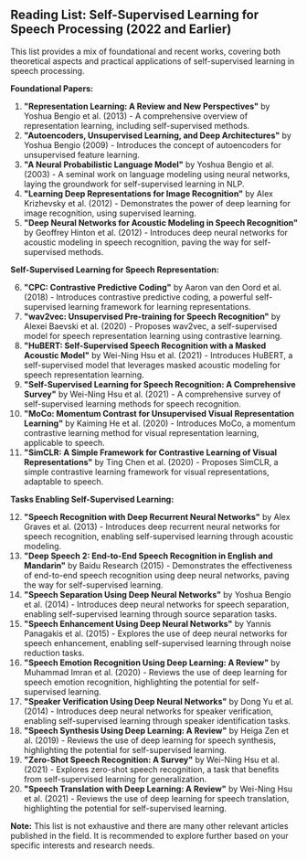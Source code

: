 ## Reading List: Self-Supervised Learning for Speech Processing (2022 and Earlier)

This list provides a mix of foundational and recent works, covering both theoretical aspects and practical applications of self-supervised learning in speech processing.

**Foundational Papers:**

1. **"Representation Learning: A Review and New Perspectives"** by Yoshua Bengio et al. (2013) - A comprehensive overview of representation learning, including self-supervised methods.
2. **"Autoencoders, Unsupervised Learning, and Deep Architectures"** by Yoshua Bengio (2009) - Introduces the concept of autoencoders for unsupervised feature learning.
3. **"A Neural Probabilistic Language Model"** by Yoshua Bengio et al. (2003) - A seminal work on language modeling using neural networks, laying the groundwork for self-supervised learning in NLP.
4. **"Learning Deep Representations for Image Recognition"** by Alex Krizhevsky et al. (2012) - Demonstrates the power of deep learning for image recognition, using supervised learning.
5. **"Deep Neural Networks for Acoustic Modeling in Speech Recognition"** by Geoffrey Hinton et al. (2012) - Introduces deep neural networks for acoustic modeling in speech recognition, paving the way for self-supervised methods.

**Self-Supervised Learning for Speech Representation:**

6. **"CPC: Contrastive Predictive Coding"** by Aaron van den Oord et al. (2018) - Introduces contrastive predictive coding, a powerful self-supervised learning framework for learning representations.
7. **"wav2vec: Unsupervised Pre-training for Speech Recognition"** by Alexei Baevski et al. (2020) - Proposes wav2vec, a self-supervised model for speech representation learning using contrastive learning.
8. **"HuBERT: Self-Supervised Speech Recognition with a Masked Acoustic Model"** by Wei-Ning Hsu et al. (2021) - Introduces HuBERT, a self-supervised model that leverages masked acoustic modeling for speech representation learning.
9. **"Self-Supervised Learning for Speech Recognition: A Comprehensive Survey"** by Wei-Ning Hsu et al. (2021) - A comprehensive survey of self-supervised learning methods for speech recognition.
10. **"MoCo: Momentum Contrast for Unsupervised Visual Representation Learning"** by Kaiming He et al. (2020) - Introduces MoCo, a momentum contrastive learning method for visual representation learning, applicable to speech.
11. **"SimCLR: A Simple Framework for Contrastive Learning of Visual Representations"** by Ting Chen et al. (2020) - Proposes SimCLR, a simple contrastive learning framework for visual representations, adaptable to speech.

**Tasks Enabling Self-Supervised Learning:**

12. **"Speech Recognition with Deep Recurrent Neural Networks"** by Alex Graves et al. (2013) - Introduces deep recurrent neural networks for speech recognition, enabling self-supervised learning through acoustic modeling.
13. **"Deep Speech 2: End-to-End Speech Recognition in English and Mandarin"** by Baidu Research (2015) - Demonstrates the effectiveness of end-to-end speech recognition using deep neural networks, paving the way for self-supervised learning.
14. **"Speech Separation Using Deep Neural Networks"** by Yoshua Bengio et al. (2014) - Introduces deep neural networks for speech separation, enabling self-supervised learning through source separation tasks.
15. **"Speech Enhancement Using Deep Neural Networks"** by Yannis Panagakis et al. (2015) - Explores the use of deep neural networks for speech enhancement, enabling self-supervised learning through noise reduction tasks.
16. **"Speech Emotion Recognition Using Deep Learning: A Review"** by Muhammad Imran et al. (2020) - Reviews the use of deep learning for speech emotion recognition, highlighting the potential for self-supervised learning.
17. **"Speaker Verification Using Deep Neural Networks"** by Dong Yu et al. (2014) - Introduces deep neural networks for speaker verification, enabling self-supervised learning through speaker identification tasks.
18. **"Speech Synthesis Using Deep Learning: A Review"** by Heiga Zen et al. (2019) - Reviews the use of deep learning for speech synthesis, highlighting the potential for self-supervised learning.
19. **"Zero-Shot Speech Recognition: A Survey"** by Wei-Ning Hsu et al. (2021) - Explores zero-shot speech recognition, a task that benefits from self-supervised learning for generalization.
20. **"Speech Translation with Deep Learning: A Review"** by Wei-Ning Hsu et al. (2021) - Reviews the use of deep learning for speech translation, highlighting the potential for self-supervised learning.

**Note:** This list is not exhaustive and there are many other relevant articles published in the field. It is recommended to explore further based on your specific interests and research needs.